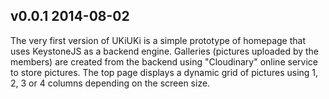 ## v0.0.1 2014-08-02

The very first version of UKiUKi is a simple prototype of homepage that uses KeystoneJS as a backend engine.
Galleries (pictures uploaded by the members) are created from the backend using "Cloudinary" online service to store pictures.
The top page displays a dynamic grid of pictures using 1, 2, 3 or 4 columns depending on the screen size.
